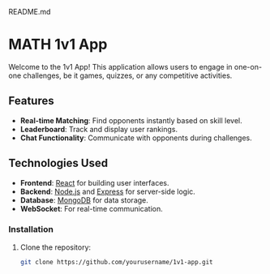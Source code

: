 README.md
# MATH 1v1 App

Welcome to the 1v1 App! This application allows users to engage in one-on-one challenges, be it games, quizzes, or any competitive activities. 

## Features

- **Real-time Matching**: Find opponents instantly based on skill level.
- **Leaderboard**: Track and display user rankings.
- **Chat Functionality**: Communicate with opponents during challenges.

## Technologies Used

- **Frontend**: [React](https://reactjs.org/) for building user interfaces.
- **Backend**: [Node.js](https://nodejs.org/) and [Express](https://expressjs.com/) for server-side logic.
- **Database**: [MongoDB](https://www.mongodb.com/) for data storage.
- **WebSocket**: For real-time communication.

### Installation

1. Clone the repository:
   ```bash 
   git clone https://github.com/yourusername/1v1-app.git
   
